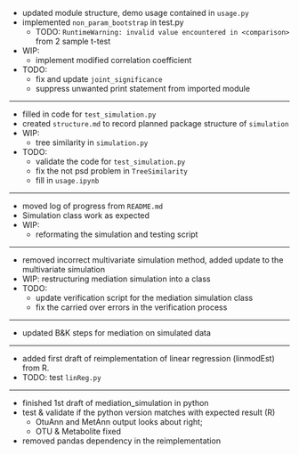 - updated module structure, demo usage contained in `usage.py`
- implemented `non_param_bootstrap` in test.py
    - TODO: `RuntimeWarning: invalid value encountered in <comparison>` from 2 sample t-test
- WIP:
    - implement modified correlation coefficient
- TODO:
    - fix and update `joint_significance`
    - suppress unwanted print statement from imported module
---
- filled in code for `test_simulation.py`
- created `structure.md` to record planned package structure of `simulation`
- WIP:
    - tree similarity in `simulation.py`
- TODO:
    - validate the code for `test_simulation.py`
    - fix the not psd problem in `TreeSimilarity`
    - fill in `usage.ipynb`
---
- moved log of progress from `README.md`
- Simulation class work as expected
- WIP:
    - reformating the simulation and testing script
---
- removed incorrect multivariate simulation method, added update to
  the multivariate simulation
- WIP: restructuring mediation simulation into a class
- TODO: 
    - update verification script for the mediation simulation class
    - fix the carried over errors in the verification process
---

- updated B&K steps for mediation on simulated data
---
- added first draft of reimplementation of linear regression (linmodEst) from R.
- TODO: test `linReg.py`

---
- finished 1st draft of mediation_simulation in python
- test & validate if the python version matches with expected result (R)
    - OtuAnn and MetAnn output looks about right;
    - OTU & Metabolite fixed
- removed pandas dependency in the reimplementation
